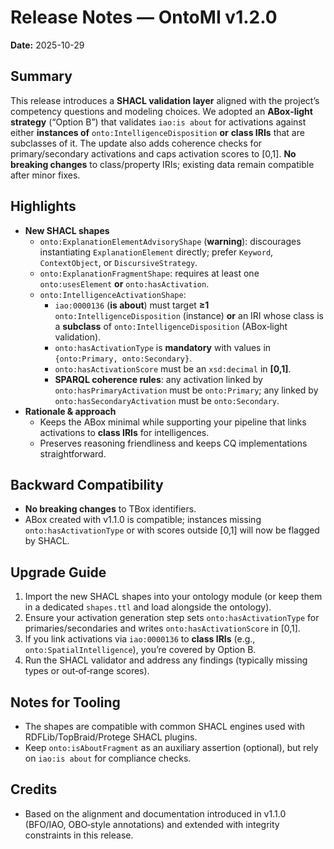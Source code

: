 # Release Notes — OntoMI v1.2.0
**Date:** 2025-10-29

## Summary
This release introduces a **SHACL validation layer** aligned with the project’s competency questions and modeling choices. We adopted an **ABox‑light strategy** (“Option B”) that validates `iao:is about` for activations against either **instances of** `onto:IntelligenceDisposition` **or** **class IRIs** that are subclasses of it. The update also adds coherence checks for primary/secondary activations and caps activation scores to \[0,1]. **No breaking changes** to class/property IRIs; existing data remain compatible after minor fixes.

## Highlights
- **New SHACL shapes**
  - `onto:ExplanationElementAdvisoryShape` (**warning**): discourages instantiating `ExplanationElement` directly; prefer `Keyword`, `ContextObject`, or `DiscursiveStrategy`.
  - `onto:ExplanationFragmentShape`: requires at least one `onto:usesElement` **or** `onto:hasActivation`.
  - `onto:IntelligenceActivationShape`:
    - `iao:0000136` (**is about**) must target **≥1** `onto:IntelligenceDisposition` (instance) **or** an IRI whose class is a **subclass** of `onto:IntelligenceDisposition` (ABox‑light validation).
    - `onto:hasActivationType` is **mandatory** with values in `{onto:Primary, onto:Secondary}`.
    - `onto:hasActivationScore` must be an `xsd:decimal` in **\[0,1]**.
    - **SPARQL coherence rules**: any activation linked by `onto:hasPrimaryActivation` must be `onto:Primary`; any linked by `onto:hasSecondaryActivation` must be `onto:Secondary`.
- **Rationale & approach**
  - Keeps the ABox minimal while supporting your pipeline that links activations to **class IRIs** for intelligences.
  - Preserves reasoning friendliness and keeps CQ implementations straightforward.

## Backward Compatibility
- **No breaking changes** to TBox identifiers.
- ABox created with v1.1.0 is compatible; instances missing `onto:hasActivationType` or with scores outside \[0,1] will now be flagged by SHACL.

## Upgrade Guide
1. Import the new SHACL shapes into your ontology module (or keep them in a dedicated `shapes.ttl` and load alongside the ontology).
2. Ensure your activation generation step sets `onto:hasActivationType` for primaries/secondaries and writes `onto:hasActivationScore` in \[0,1].
3. If you link activations via `iao:0000136` to **class IRIs** (e.g., `onto:SpatialIntelligence`), you’re covered by Option B.
4. Run the SHACL validator and address any findings (typically missing types or out‑of‑range scores).

## Notes for Tooling
- The shapes are compatible with common SHACL engines used with RDFLib/TopBraid/Protege SHACL plugins.
- Keep `onto:isAboutFragment` as an auxiliary assertion (optional), but rely on `iao:is about` for compliance checks.

## Credits
- Based on the alignment and documentation introduced in v1.1.0 (BFO/IAO, OBO‑style annotations) and extended with integrity constraints in this release.
